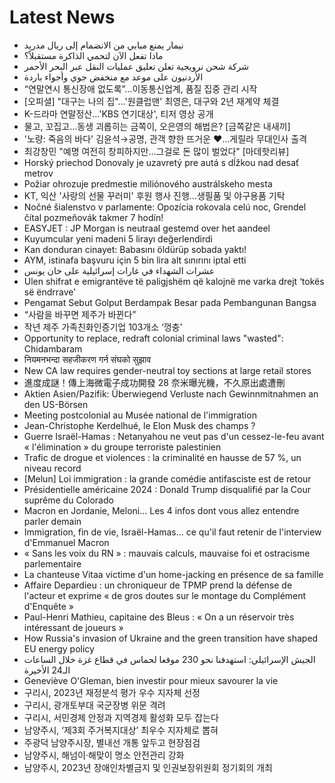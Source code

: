 # Latest News
-  نيمار يمنع مبابي من الانضمام إلى ريال مدريد
-  ماذا تفعل الآن لتحمي الذاكرة مستقبلاً؟
-  شركة شحن نرويجية تعلن تعليق عمليات النقل عبر البحر الأحمر
-  الأردنيون على موعد مع منخفض جوي وأجواء باردة
-  “연말연시 통신장애 없도록”…이동통신업계, 품질 집중 관리 시작
-  [오피셜] "대구는 나의 집"...'원클럽맨' 최영은, 대구와 2년 재계약 체결
-  K-드라마 연말정산…'KBS 연기대상', 티저 영상 공개
-  물고, 꼬집고…동생 괴롭히는 금쪽이, 오은영의 해법은? [금쪽같은 내새끼]
-  '노량: 죽음의 바다' 김윤석→공명, 관객 향한 뜨거운 ♥…게릴라 무대인사 출격
-  최강창민 "예명 여전히 창피하지만…그걸로 돈 많이 벌었다" [마데핫리뷰]
-  Horský priechod Donovaly je uzavretý pre autá s dĺžkou nad desať metrov
-  Požiar ohrozuje predmestie miliónového austrálskeho mesta
-  KT, 익산 '사랑의 선물 꾸러미' 후원 행사 진행…생필품 및 야구용품 기탁
-  Nočné šialenstvo v parlamente: Opozícia rokovala celú noc, Grendel čítal pozmeňovák takmer 7 hodín!
-  EASYJET : JP Morgan is neutraal gestemd over het aandeel
-  Kuyumcular yeni madeni 5 lirayı değerlendirdi
-  Kan donduran cinayet: Babasını öldürüp sobada yaktı!
-  AYM, istinafa başvuru için 5 bin lira alt sınırını iptal etti
-  عشرات الشهداء في غارات إسرائيلية على خان يونس
-  Ulen shifrat e emigrantëve të paligjshëm që kalojnë me varka drejt ‘tokës së ëndrrave’
-  Pengamat Sebut Golput Berdampak Besar pada Pembangunan Bangsa
-  “사람을 바꾸면 제주가 바뀐다”
-  작년 제주 가족친화인증기업 103개소 ‘껑충’
-  Opportunity to replace, redraft colonial criminal laws "wasted": Chidambaram
-  नियमनभन्दा सहजीकरण गर्न संघको सुझाव
-  New CA law requires gender-neutral toy sections at large retail stores
-  進度成謎！傳上海微電子成功開發 28 奈米曝光機，不久原出處遭刪
-  Aktien Asien/Pazifik: Überwiegend Verluste nach Gewinnmitnahmen an den US-Börsen
-  Meeting postcolonial au Musée national de l'immigration
-  Jean-Christophe Kerdelhué, le Elon Musk des champs ?
-  Guerre Israël-Hamas : Netanyahou ne veut pas d'un cessez-le-feu avant « l'élimination » du groupe terroriste palestinien
-  Trafic de drogue et violences : la criminalité en hausse de 57 %, un niveau record
-  [Melun] Loi immigration : la grande comédie antifasciste est de retour
-  Présidentielle américaine 2024 : Donald Trump disqualifié par la Cour suprême du Colorado
-  Macron en Jordanie, Meloni… Les 4 infos dont vous allez entendre parler demain
-  Immigration, fin de vie, Israël-Hamas… ce qu'il faut retenir de l'interview d'Emmanuel Macron
-  « Sans les voix du RN » : mauvais calculs, mauvaise foi et ostracisme parlementaire
-  La chanteuse Vitaa victime d'un home-jacking en présence de sa famille
-  Affaire Depardieu : un chroniqueur de TPMP prend la défense de l'acteur et exprime « de gros doutes sur le montage du Complément d'Enquête »
-  Paul-Henri Mathieu, capitaine des Bleus : « On a un réservoir très intéressant de joueurs »
-  How Russia's invasion of Ukraine and the green transition have shaped EU energy policy
-  الجيش الإسرائيلي: استهدفنا نحو 230 موقعا لحماس في قطاع غزة خلال الساعات الـ24 الأخيرة
-  Geneviève O'Gleman, bien investir pour mieux savourer la vie
-  구리시, 2023년 재정분석 평가 우수 지자체 선정
-  구리시, 광개토부대 국군장병 위문 격려
-  구리시, 서민경제 안정과 지역경제 활성화 모두 잡는다
-  남양주시, ‘제3회 주거복지대상’ 최우수 지자체로 뽑혀
-  주광덕 남양주시장, 별내선 개통 앞두고 현장점검
-  남양주시, 해넘이‧해맞이 명소 안전관리 강화
-  남양주시, 2023년 장애인차별금지 및 인권보장위원회 정기회의 개최
